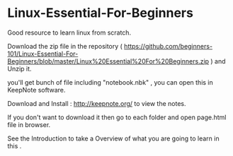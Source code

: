 # Linux-Essential-For-Beginners

Good resource to learn linux from scratch.

Download the zip file in the repository ( https://github.com/beginners-101/Linux-Essential-For-Beginners/blob/master/Linux%20Essential%20For%20Beginners.zip ) and Unzip it.

you'll get bunch of file including "notebook.nbk" , you can open this in KeepNote software.

Download and Install : http://keepnote.org/ to view the notes.

If you don't want to download it then go to each folder and open page.html file in browser.

See the Introduction to take a Overview of what you are going to learn in this .
